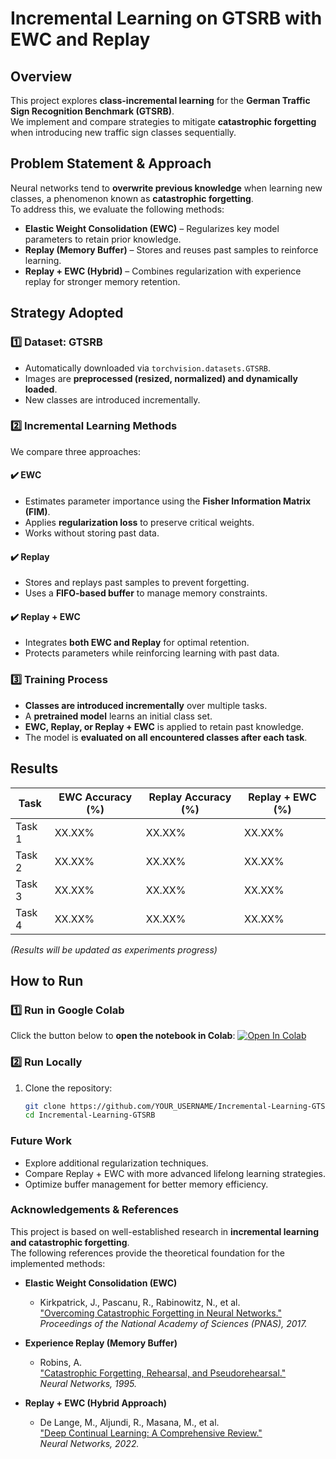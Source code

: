 # Incremental Learning on GTSRB with EWC and Replay

## Overview
This project explores **class-incremental learning** for the **German Traffic Sign Recognition Benchmark (GTSRB)**.  
We implement and compare strategies to mitigate **catastrophic forgetting** when introducing new traffic sign classes sequentially.

## Problem Statement & Approach
Neural networks tend to **overwrite previous knowledge** when learning new classes, a phenomenon known as **catastrophic forgetting**.  
To address this, we evaluate the following methods:

- **Elastic Weight Consolidation (EWC)** – Regularizes key model parameters to retain prior knowledge.
- **Replay (Memory Buffer)** – Stores and reuses past samples to reinforce learning.
- **Replay + EWC (Hybrid)** – Combines regularization with experience replay for stronger memory retention.

## Strategy Adopted

### **1️⃣ Dataset: GTSRB**
- Automatically downloaded via `torchvision.datasets.GTSRB`.
- Images are **preprocessed (resized, normalized) and dynamically loaded**.
- New classes are introduced incrementally.

### **2️⃣ Incremental Learning Methods**
We compare three approaches:

#### **✔️ EWC**
- Estimates parameter importance using the **Fisher Information Matrix (FIM)**.
- Applies **regularization loss** to preserve critical weights.
- Works without storing past data.

#### **✔️ Replay**
- Stores and replays past samples to prevent forgetting.
- Uses a **FIFO-based buffer** to manage memory constraints.

#### **✔️ Replay + EWC**
- Integrates **both EWC and Replay** for optimal retention.
- Protects parameters while reinforcing learning with past data.

### **3️⃣ Training Process**
- **Classes are introduced incrementally** over multiple tasks.
- A **pretrained model** learns an initial class set.
- **EWC, Replay, or Replay + EWC** is applied to retain past knowledge.
- The model is **evaluated on all encountered classes after each task**.

## Results

| **Task** | **EWC Accuracy (%)** | **Replay Accuracy (%)** | **Replay + EWC (%)** |
|----------|---------------------|----------------------|--------------------|
| Task 1   | XX.XX% | XX.XX% | XX.XX% |
| Task 2   | XX.XX% | XX.XX% | XX.XX% |
| Task 3   | XX.XX% | XX.XX% | XX.XX% |
| Task 4   | XX.XX% | XX.XX% | XX.XX% |

_(Results will be updated as experiments progress)_

## How to Run

### **1️⃣ Run in Google Colab**
Click the button below to **open the notebook in Colab**:
[![Open In Colab](https://colab.research.google.com/assets/colab-badge.svg)](https://colab.research.google.com/drive/13LKChqohIFDFjcDnop7lbiNu8p1yqOiV?usp=sharing)

### **2️⃣ Run Locally**
1. Clone the repository:
   ```bash
   git clone https://github.com/YOUR_USERNAME/Incremental-Learning-GTSRB.git
   cd Incremental-Learning-GTSRB

### Future Work
- Explore additional regularization techniques.
- Compare Replay + EWC with more advanced lifelong learning strategies.
- Optimize buffer management for better memory efficiency.

### Acknowledgements & References  

This project is based on well-established research in **incremental learning and catastrophic forgetting**.  
The following references provide the theoretical foundation for the implemented methods:

- **Elastic Weight Consolidation (EWC)**
  - Kirkpatrick, J., Pascanu, R., Rabinowitz, N., et al.  
    ["Overcoming Catastrophic Forgetting in Neural Networks."](https://www.pnas.org/doi/10.1073/pnas.1611835114)  
    *Proceedings of the National Academy of Sciences (PNAS), 2017.*

- **Experience Replay (Memory Buffer)**  
  - Robins, A.  
    ["Catastrophic Forgetting, Rehearsal, and Pseudorehearsal."](https://doi.org/10.1016/0893-6080(95)00026-6)  
    *Neural Networks, 1995.*
    
- **Replay + EWC (Hybrid Approach)** 
  - De Lange, M., Aljundi, R., Masana, M., et al.  
    ["Deep Continual Learning: A Comprehensive Review."](https://doi.org/10.1016/j.neunet.2021.12.002)  
    *Neural Networks, 2022.*

